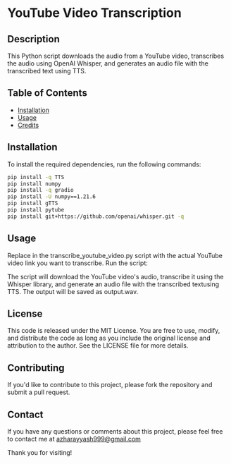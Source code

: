 # YouTube Video Transcription

## Description

This Python script downloads the audio from a YouTube video, transcribes the audio using OpenAI Whisper, and generates an audio file with the transcribed text using TTS.

## Table of Contents

- [Installation](#installation)
- [Usage](#usage)
- [Credits](#credits)

## Installation

To install the required dependencies, run the following commands:

```bash
pip install -q TTS
pip install numpy
pip install -q gradio
pip install -U numpy==1.21.6
pip install gTTS
pip install pytube
pip install git+https://github.com/openai/whisper.git -q
```

## Usage

Replace <youtube video link> in the transcribe_youtube_video.py script with the actual YouTube video link you want to transcribe.
Run the script:

The script will download the YouTube video's audio, 
transcribe it using the Whisper library, and generate 
an audio file with the transcribed textusing TTS.
The output will be saved as output.wav.

## License


This code is released under the MIT License.
You are free to use, modify, and distribute the code as long as you include the original license and attribution to the author. See the LICENSE file for more details.

## Contributing

If you'd like to contribute to this project,
please fork the repository and submit a pull request.

## Contact
If you have any questions or comments about this project,
please feel free to contact me at azharayyash999@gmail.com

Thank you for visiting!
